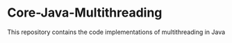 # Core-Java-Multithreading
This repository contains the code implementations of multithreading in Java
